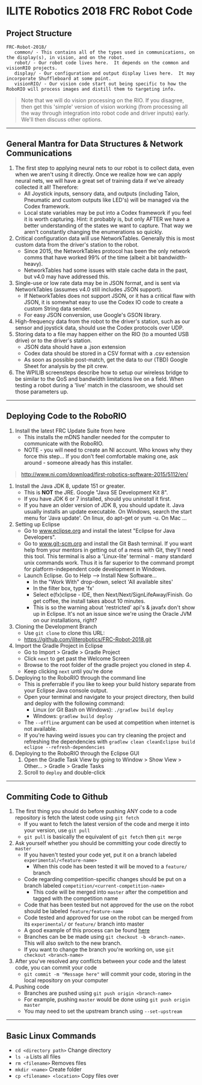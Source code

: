# ILITE Robotics 2018 FRC Robot Code

## Project Structure
```
FRC-Robot-2018/
   common/ - This contains all of the types used in communications, on the display(s), in vision, and on the robot.
   robot/ - Our robot code lives here.  It depends on the common and visionRIO projects.
   display/ - Our configuration and output display lives here.  It may incorporate Shuffleboard at some point.
   visionRIO/ - Our vision code start out being specific to how the RoboRIO will process images and distill them to targeting info.
```
> Note that we will do vision processing on the RIO.  If you disagree, then get this 'simple' version of vision working (from processing all the way through integration into robot code and driver inputs) early.  We'll then discuss other options.

---
## General Mantra for Data Structures & Network Communications
1. The first step to applying neural nets to our robot is to collect data, even when we aren't using it directly.  Once we realize how we can apply neural nets, we will have a great set of training data if we've already collected it all!  Therefore:
   * All Joystick inputs, sensory data, and outputs (including Talon, Pneumatic and custom outputs like LED's) will be managed via the Codex framework.
   * Local state variables may be put into a Codex framework if you feel it is worth capturing.  Hint: it probably is, but only AFTER we have a better understanding of the states we want to capture.  That way we aren't constantly changing the enumerations so quickly.
1. Critical configuration data will use NetworkTables. Generally this is most custom data from the driver's station to the robot.  
   * Since 2015, the NetworkTables protocol has been the only network comms that have worked 99% of the time (albeit a bit bandwidth-heavy).
   * NetworkTables had some issues with stale cache data in the past, but v4.0 may have addressed this.
1. Single-use or low rate data may be in JSON format, and is sent via NetworkTables (assumes v4.0 still includes JSON support).  
   * If NetworkTables does not support JSON, or it has a critical flaw with JSON, it is somewhat easy to use the Codex IO code to create a custom String data sender.  
   * For easy JSON conversion, use Google's GSON library.
1. High-frequency data from the robot to the driver's station, such as our sensor and joystick data, should use the Codex protocols over UDP.
1. Storing data to a file may happen either on the RIO (to a mounted USB drive) or to the driver's station.
   * JSON data should have a .json extension
   * Codex data should be stored in a CSV format with a .csv extension
   * As soon as possible post-match, get the data to our (TBD) Google Sheet for analysis by the pit crew.
1. The WPILIB screensteps describe how to setup our wireless bridge to be similar to the QoS and bandwidth limitations live on a field.  When testing a robot during a 'live' match in the classroom, we should set those parameters up. 

---
## Deploying Code to the RoboRIO
1. Install the latest FRC Update Suite from here
   * This installs the mDNS handler needed for the computer to communicate with the RoboRIO.  
   * NOTE - you will need to create an NI account.  Who knows why they force this step...  If you don't feel comfortable making one, ask around - someone already has this installer.
> <http://www.ni.com/download/first-robotics-software-2015/5112/en/>
1. Install the Java JDK 8, update 151 or greater.
   * This is **NOT** the JRE.  Google "Java SE Development Kit 8".
   * If you have JDK 6 or 7 installed, should you _uninstall_ it first.
   * If you have an older version of JDK 8, you should update it.  Java usually installs an update executable.  On Windows, search the start menu for 'Java update'.  On linux, do apt-get or yum -u.  On Mac ...
1. Setting up Eclipse
   * Go to www.eclipse.org and install the latest "Eclipse for Java Developers".
   * Go to www.git-scm.org and install the Git Bash terminal.  If you want help from your mentors in getting out of a mess with Git, they'll need this tool.  This terminal is also a 'Linux-lite' terminal - many standard unix commands work.  Thus it is far superior to the command prompt for platform-independent code development in Windows.
   * Launch Eclipse.  Go to Help --> Install New Software...
       * In the "Work With" drop-down, select 'All available sites'
       * In the filter box, type 'fx'
       * Select e(fx)clipse - IDE, then Next/Next/SignLifeAway/Finish.  Go get coffee, the install takes about 10 minutes.
       * This is so the warning about 'restricted' api's & javafx don't show up in Eclipse.  It's not an issue since we're using the Oracle JVM on our installations, right?
1. Cloning the Development Branch
   * Use `git clone` to clone this URL:
   * <https://github.com/iliterobotics/FRC-Robot-2018.git>
1. Import the Gradle Project in Eclipse
   * Go to Import > Gradle > Gradle Project
   * Click `next` to get past the Welcome Screen
   * Browse to the root folder of the gradle project you cloned in step 4.
   * Keep clicking `next` until you're done
1. Deploying to the RoboRIO through the command line
   * This is preferrable if you like to keep your build history separate from your Eclipse Java console output.
   * Open your terminal and navigate to your project directory, then build and deploy with the following command:
      * Linux (or Git Bash on Windows): `./gradlew build deploy`
      * Windows: `gradlew build deploy`
   * The `--offline` argument can be used at competition when internet is not available.
   * If you're having weird issues you can try cleaning the project and refreshing the dependencies with `gradlew clean cleanEclipse build eclipse --refresh-dependencies`
1. Deploying to the RoboRIO through the Eclipse GUI 
   1. Open the Gradle Task View by going to Window > Show View > Other... > Gradle > Gradle Tasks
   1. Scroll to `deploy` and double-click
---
## Commiting Code to Github
1. The first thing you should do before pushing ANY code to a code repository is fetch the latest code using `git fetch`
   * If you want to fetch the latest version of the code and merge it into your version, use `git pull`
   * `git pull` is basically the equivalent of `git fetch` then `git merge`
1. Ask yourself whether you should be committing your code directly to `master`
   * If you haven't tested your code yet, put it on a branch labeled `experimental/<feature-name>`
      * When this code has been tested it will be moved to a `feature/` branch
   * Code regarding competition-specific changes should be put on a branch labeled `competition/<current-competition-name>`
      * This code will be merged into `master` after the competition and tagged with the competition name
   * Code that has been tested but not approved for the use on the robot should be labeled `feature/feature-name`
   * Code tested and approved for use on the robot can be merged from its `experimental/` or `feature/` branch into master
   * A good example of this process can be found [here](https://github.com/iliterobotics/FRC-Robot-2017/network)
   * Branches can be be made using `git checkout -b <branch-name>`. This will also switch to the new branch.
   * If you want to change the branch you're working on, use `git checkout <branch-name>`
1. After you've resolved any conflicts between your code and the latest code, you can commit your code
   * `git commit -m "Message here"` will commit your code, storing in the local repository on your computer
1. Pushing code
   * Branches are pushed using `git push origin <branch-name>`
   * For example, pushing `master` would be done using `git push origin master`
   * You may need to set the upstream branch using `--set-upstream`
---
## Basic Linux Commands
   * `cd <directory path>` Change directory
   * `ls -a` Lists all files
   * `rm <filename>` Removes files
   * `mkdir <name>` Create folder
   * `cp <filename> <location>` Copy files over
